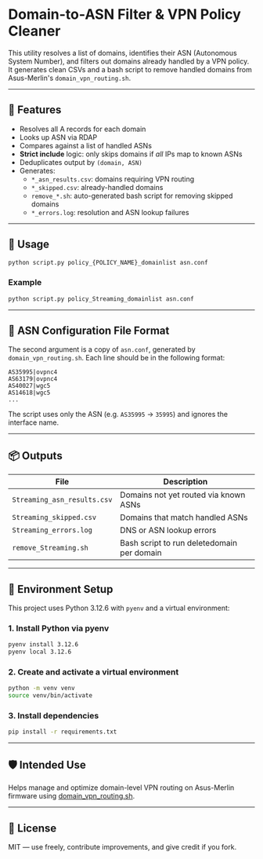 # Domain-to-ASN Filter & VPN Policy Cleaner

This utility resolves a list of domains, identifies their ASN (Autonomous System
Number), and filters out domains already handled by a VPN policy. It generates
clean CSVs and a bash script to remove handled domains from Asus-Merlin's
`domain_vpn_routing.sh`.

---

## 🔧 Features

- Resolves all A records for each domain
- Looks up ASN via RDAP
- Compares against a list of handled ASNs
- **Strict include** logic: only skips domains if _all_ IPs map to known ASNs
- Deduplicates output by `(domain, ASN)`
- Generates:
  - `*_asn_results.csv`: domains requiring VPN routing
  - `*_skipped.csv`: already-handled domains
  - `remove_*.sh`: auto-generated bash script for removing skipped domains
  - `*_errors.log`: resolution and ASN lookup failures

---

## 🚀 Usage

```bash
python script.py policy_{POLICY_NAME}_domainlist asn.conf
```

### Example

```bash
python script.py policy_Streaming_domainlist asn.conf
```

---

## 📁 ASN Configuration File Format

The second argument is a copy of `asn.conf`, generated by `domain_vpn_routing.sh`. Each line should be in the following format:

```text
AS35995|ovpnc4
AS63179|ovpnc4
AS40027|wgc5
AS14618|wgc5
...
```

The script uses only the ASN (e.g. `AS35995` → `35995`) and ignores the
interface name.

---

## 📦 Outputs

| File                        | Description                                |
| --------------------------- | ------------------------------------------ |
| `Streaming_asn_results.csv` | Domains not yet routed via known ASNs      |
| `Streaming_skipped.csv`     | Domains that match handled ASNs            |
| `Streaming_errors.log`      | DNS or ASN lookup errors                   |
| `remove_Streaming.sh`       | Bash script to run deletedomain per domain |

---

## 🧩 Environment Setup

This project uses Python 3.12.6 with `pyenv` and a virtual environment:

### 1. Install Python via pyenv

```bash
pyenv install 3.12.6
pyenv local 3.12.6
```

### 2. Create and activate a virtual environment

```bash
python -m venv venv
source venv/bin/activate
```

### 3. Install dependencies

```bash
pip install -r requirements.txt
```

---

## 🛡️ Intended Use

Helps manage and optimize domain-level VPN routing on Asus-Merlin firmware using
[domain_vpn_routing.sh](https://github.com/Ranger802004/asusmerlin/tree/main/domain_vpn_routing).

---

## 📄 License

MIT — use freely, contribute improvements, and give credit if you fork.
